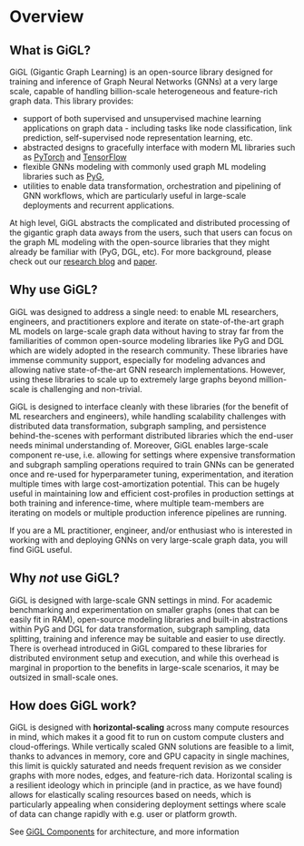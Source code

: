 # Overview

## What is GiGL?

GiGL (Gigantic Graph Learning) is an open-source library designed for training and inference of Graph Neural Networks
(GNNs) at a very large scale, capable of handling billion-scale heterogeneous and feature-rich graph data. This library
provides:

- support of both supervised and unsupervised machine learning applications on graph data - including tasks like node
  classification, link prediction, self-supervised node representation learning, etc.
- abstracted designs to gracefully interface with modern ML libraries such as [PyTorch](https://pytorch.org/) and
  [TensorFlow](https://www.tensorflow.org/)
- flexible GNNs modeling with commonly used graph ML modeling libraries such as
  [PyG](https://github.com/pyg-team/pytorch_geometric),
- utilities to enable data transformation, orchestration and pipelining of GNN workflows, which are particularly useful
  in large-scale deployments and recurrent applications.

At high level, GiGL abstracts the complicated and distributed processing of the gigantic graph data aways from the
users, such that users can focus on the graph ML modeling with the open-source libraries that they might already be
familiar with (PyG, DGL, etc). For more background, please check out our [research blog](<>) and [paper](<>).

## Why use GiGL?

GiGL was designed to address a single need: to enable ML researchers, engineers, and practitioners explore and iterate
on state-of-the-art graph ML models on large-scale graph data without having to stray far from the familiarities of
common open-source modeling libraries like PyG and DGL which are widely adopted in the research community. These
libraries have immense community support, especially for modeling advances and allowing native state-of-the-art GNN
research implementations. However, using these libraries to scale up to extremely large graphs beyond million-scale is
challenging and non-trivial.

GiGL is designed to interface cleanly with these libraries (for the benefit of ML researchers and engineers), while
handling scalability challenges with distributed data transformation, subgraph sampling, and persistence
behind-the-scenes with performant distributed libraries which the end-user needs minimal understanding of. Moreover,
GiGL enables large-scale component re-use, i.e. allowing for settings where expensive transformation and subgraph
sampling operations required to train GNNs can be generated once and re-used for hyperparameter tuning, experimentation,
and iteration multiple times with large cost-amortization potential. This can be hugely useful in maintaining low and
efficient cost-profiles in production settings at both training and inference-time, where multiple team-members are
iterating on models or multiple production inference pipelines are running.

If you are a ML practitioner, engineer, and/or enthusiast who is interested in working with and deploying GNNs on very
large-scale graph data, you will find GiGL useful.

## Why *not* use GiGL?

GiGL is designed with large-scale GNN settings in mind. For academic benchmarking and experimentation on smaller graphs
(ones that can be easily fit in RAM), open-source modeling libraries and built-in abstractions within PyG and DGL for
data transformation, subgraph sampling, data splitting, training and inference may be suitable and easier to use
directly. There is overhead introduced in GiGL compared to these libraries for distributed environment setup and
execution, and while this overhead is marginal in proportion to the benefits in large-scale scenarios, it may be
outsized in small-scale ones.

## How does GiGL work?

GiGL is designed with **horizontal-scaling** across many compute resources in mind, which makes it a good fit to run on
custom compute clusters and cloud-offerings. While vertically scaled GNN solutions are feasible to a limit, thanks to
advances in memory, core and GPU capacity in single machines, this limit is quickly saturated and needs frequent
revision as we consider graphs with more nodes, edges, and feature-rich data. Horizontal scaling is a resilient ideology
which in principle (and in practice, as we have found) allows for elastically scaling resources based on needs, which is
particularly appealing when considering deployment settings where scale of data can change rapidly with e.g. user or
platform growth.

See [GiGL Components](./components.md) for architecture, and more information
